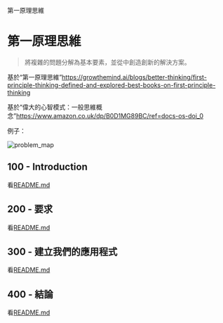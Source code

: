 第一原理思維

# 第一原理思維

> 將複雜的問題分解為基本要素，並從中創造創新的解決方案。

基於“第一原理思維”<https://growthemind.ai/blogs/better-thinking/first-principle-thinking-defined-and-explored-best-books-on-first-principle-thinking>

基於“偉大的心智模式：一般思維概念”<https://www.amazon.co.uk/dp/B0D1MG89BC/ref=docs-os-doi_0>

例子：

![problem_map](https://github.com/user-attachments/assets/f50f9b5f-b06c-4065-b609-5d81443a992f)

## 100 - Introduction

看[README.md](./100/README.md)

## 200 - 要求

看[README.md](./200/README.md)

## 300 - 建立我們的應用程式

看[README.md](./300/README.md)

## 400 - 結論

看[README.md](./400/README.md)
